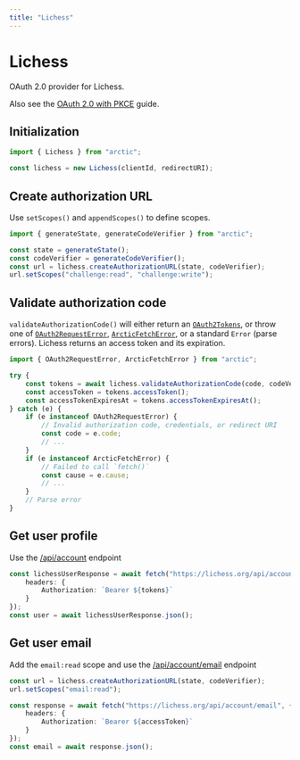 ```yaml
---
title: "Lichess"
---
```


# Lichess

OAuth 2.0 provider for Lichess.

Also see the [OAuth 2.0 with PKCE](/guides/oauth2-pkce) guide.

## Initialization

```ts
import { Lichess } from "arctic";

const lichess = new Lichess(clientId, redirectURI);
```

## Create authorization URL

Use `setScopes()` and `appendScopes()` to define scopes.

```ts
import { generateState, generateCodeVerifier } from "arctic";

const state = generateState();
const codeVerifier = generateCodeVerifier();
const url = lichess.createAuthorizationURL(state, codeVerifier);
url.setScopes("challenge:read", "challenge:write");
```

## Validate authorization code

`validateAuthorizationCode()` will either return an [`OAuth2Tokens`](/reference/OAuth2Tokens), or throw one of [`OAuth2RequestError`](/reference/OAuth2RequestError), [`ArcticFetchError`](/reference/ArcticFetchError), or a standard `Error` (parse errors). Lichess returns an access token and its expiration.

```ts
import { OAuth2RequestError, ArcticFetchError } from "arctic";

try {
	const tokens = await lichess.validateAuthorizationCode(code, codeVerifier);
	const accessToken = tokens.accessToken();
	const accessTokenExpiresAt = tokens.accessTokenExpiresAt();
} catch (e) {
	if (e instanceof OAuth2RequestError) {
		// Invalid authorization code, credentials, or redirect URI
		const code = e.code;
		// ...
	}
	if (e instanceof ArcticFetchError) {
		// Failed to call `fetch()`
		const cause = e.cause;
		// ...
	}
	// Parse error
}
```

## Get user profile

Use the [/api/account](https://lichess.org/api#tag/Account/operation/accountMe) endpoint

```ts
const lichessUserResponse = await fetch("https://lichess.org/api/account", {
	headers: {
		Authorization: `Bearer ${tokens}`
	}
});
const user = await lichessUserResponse.json();
```

## Get user email

Add the `email:read` scope and use the [/api/account/email](https://lichess.org/api#tag/Account/operation/accountEmail) endpoint

```ts
const url = lichess.createAuthorizationURL(state, codeVerifier);
url.setScopes("email:read");
```

```ts
const response = await fetch("https://lichess.org/api/account/email", {
	headers: {
		Authorization: `Bearer ${accessToken}`
	}
});
const email = await response.json();
```
